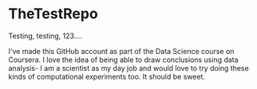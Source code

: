 # TheTestRepo
Testing, testing, 123....

I've made this GitHub account as part of the Data Science course on Coursera. I love the idea of being able to draw conclusions using data analysis- I am a scientist as my day job and would love to try doing these kinds of computational experiments too. It should be sweet.
